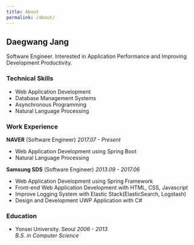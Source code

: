 ```yaml
---
title: About
permalink: /about/
---
```


## Daegwang Jang

Software Engineer.
Interested in Application Performance and Improving Development Productivity.

### __Technical Skills__

- Web Application Development
- Database Management Systems
- Asynchronous Programming
- Natural Language Processing

<!--
- Version Control with Git
- Asynchronous Programming with Node.js and C#
- ES6, React, Webpack, Node.js, Express
- Elastic Stack
-->

### __Work Experience__  
__NAVER__ (Software Engineer) _2017.07 - Present_

- Web Application Development using Spring Boot
- Natural Language Processing 
  
__Samsung SDS__ (Software Engineer) _2013.09 - 2017.06_

- Web Application Development using Spring Framework   
- Front-end Web Application Development with HTML, CSS, Javascript
- Improve Logging System with Elastic Stack(ElasticSearch, Logstash)
- Design and Development UWP Application with C#

### __Education__  
- Yonsei University. Seoul _2006 - 2013_  
_B.S. in Computer Science_

